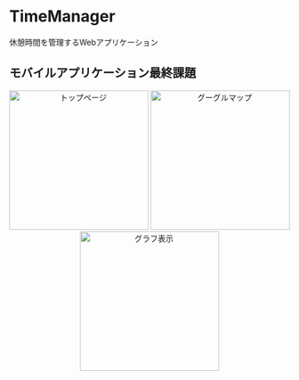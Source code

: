 # TimeManager

休憩時間を管理するWebアプリケーション

## モバイルアプリケーション最終課題

<div style="text-align: center;">
<img src="https://github.com/kkenya/TimeManager/wiki/images/1.png" width="250" alt="トップページ">
<img src="https://github.com/kkenya/TimeManager/wiki/images/2.png" width="250" alt="グーグルマップ">
<img src="https://github.com/kkenya/TimeManager/wiki/images/3.png" width="250" alt="グラフ表示">
</div>
